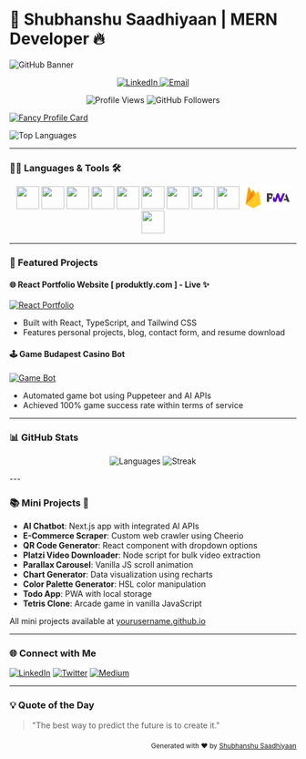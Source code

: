 # 🌟 Shubhanshu Saadhiyaan | MERN Developer 🔥
![GitHub Banner](https://raw.githubusercontent.com/CodeshShubh/assets/main/banner.svg)
<p align="center">
  <a href="https://www.linkedin.com/in/shubhanshu-saadhiyaaan-26b728269">
    <img src="https://img.shields.io/badge/LinkedIn-Connect-blue.svg?style=flat-square&logo=linkedin" alt="LinkedIn">
  </a>
  <a href="mailto:shubhanshu.saadhiyaan@gmail.com">
    <img src="https://img.shields.io/badge/Email-Contact-red.svg?style=flat-square&logo=gmail" alt="Email">
  </a>
</p>

<p align="center">
  <img src="https://komarev.com/ghpvc/?username=CodeshShubh&style=flat-square&color=blue" alt="Profile Views">
  <img src="https://img.shields.io/github/followers/CodeshShubh?style=flat-square&logo=github" alt="GitHub Followers">
</p>

[![Fancy Profile Card](https://fancy-readme-stats.vercel.app/api?username=CODESHSHUBH&theme=beach&show_icons=true&include_all_commits=true&title=Shubhanshu%Saadhiyaan&description=Your%20GitHub%20Stats)](https://github.com/max1mde/fancy-readme-stats)


![Top Languages](https://github-readme-stats.vercel.app/api/top-langs/?username=CodeshShubh&layout=compact&theme=react)

---

### 👨‍💻 Languages & Tools 🛠️
<p align="center">
  <img src="https://cdn.jsdelivr.net/gh/devicons/devicon/icons/javascript/javascript-original.svg" width="40" height="40"/>
  <img src="https://cdn.jsdelivr.net/gh/devicons/devicon/icons/typescript/typescript-original.svg" width="40" height="40"/>
  <img src="https://cdn.jsdelivr.net/gh/devicons/devicon/icons/react/react-original.svg" width="40" height="40"/>
  <img src="https://cdn.jsdelivr.net/gh/devicons/devicon/icons/nodejs/nodejs-original.svg" width="40" height="40"/>
  <img src="https://cdn.jsdelivr.net/gh/devicons/devicon/icons/mongodb/mongodb-original.svg" width="40" height="40"/>
  <img src="https://cdn.jsdelivr.net/gh/devicons/devicon/icons/express/express-original.svg" width="40" height="40"/>
  <img src="https://cdn.jsdelivr.net/gh/devicons/devicon/icons/bootstrap/bootstrap-original.svg" width="40" height="40"/>
  <img src="https://cdn.jsdelivr.net/gh/devicons/devicon/icons/redux/redux-original.svg" width="40" height="40"/>
  <img src="https://cdn.jsdelivr.net/gh/devicons/devicon/icons/postman/postman-original.svg" width="40" height="40"/>
  <img src="https://raw.githubusercontent.com/CodeshShubh/icons/main/firebase.png" width="40" height="40"/>
  <img src="https://raw.githubusercontent.com/CodeshShubh/icons/main/pwa.png" width="40" height="40"/>
  <img src="https://raw.githubusercontent.com/CodeshShubh/icons/main/ejs.png" width="40" height="40"/>
</p>

---

### 🚀 Featured Projects
#### 🌐 **React Portfolio Website** [ produktly.com ] - Live ✨
[![React Portfolio](https://github.com/CodeshShubh/react-portfolio/blob/main/screenshot.png?raw=true)](https://produktly.com)
- Built with React, TypeScript, and Tailwind CSS
- Features personal projects, blog, contact form, and resume download

#### 🕹️ **Game Budapest Casino Bot** 
[![Game Bot](https://github.com/CodeshShubh/game-budapest-bot/blob/main/bot.gif?raw=true)](https://github.com/yourusername/game-budapest-bot)
- Automated game bot using Puppeteer and AI APIs
- Achieved 100% game success rate within terms of service

---

### 📊 GitHub Stats
<p align="center">
  <!-- Top Languages Card -->
  <img src="https://github-readme-stats.vercel.app/api/top-langs/?username=CodeshShubh&layout=compact&theme=react&langs_count=10" alt="Languages">
  
  <!-- Streak Stats -->
  <img src="https://github-readme-streak-stats.herokuapp.com/?user=CodeshShubh&theme=react&exclude_days=Sunday" alt="Streak">
</p>
---

### 📚 Mini Projects 🎉
- **AI Chatbot**: Next.js app with integrated AI APIs
- **E-Commerce Scraper**: Custom web crawler using Cheerio
- **QR Code Generator**: React component with dropdown options
- **Platzi Video Downloader**: Node script for bulk video extraction
- **Parallax Carousel**: Vanilla JS scroll animation
- **Chart Generator**: Data visualization using recharts
- **Color Palette Generator**: HSL color manipulation
- **Todo App**: PWA with local storage
- **Tetris Clone**: Arcade game in vanilla JavaScript

All mini projects available at [yourusername.github.io](https://yourusername.github.io/mini-projects)

---

### 🌐 Connect with Me
[![LinkedIn](https://img.shields.io/badge/LinkedIn-Connect-blue.svg?style=flat-square&logo=linkedin)](https://www.linkedin.com/in/shubhanshu-saadhiyaaan-26b728269/) 
[![Twitter](https://img.shields.io/badge/Twitter-Follow-blue.svg?style=flat-square&logo=twitter)](https://twitter.com/saadhiyaaan) 
[![Medium](https://img.shields.io/badge/Medium-Read-orange.svg?style=flat-square&logo=medium)](https://medium.com/@yourusername)

--- 

### 💡 Quote of the Day
> "The best way to predict the future is to create it."
<p align="right"><sub>Generated with ❤️ by <a href="https://github.com/yourusername">Shubhanshu Saadhiyaan</a></sub></p>
